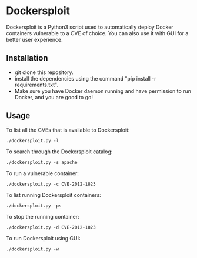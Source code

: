 # Dockersploit
Dockersploit is a Python3 script used to automatically deploy Docker containers vulnerable to a CVE of choice. You can also use it with GUI for a better user experience.

## Installation
- git clone this repository.
- install the dependencies using the command "pip install -r requirements.txt".
- Make sure you have Docker daemon running and have permission to run Docker, and you are good to go!

## Usage
To list all the CVEs that is available to Dockersploit:
<br>
```
./dockersploit.py -l
```
To search through the Dockersploit catalog:
```
./dockersploit.py -s apache
```
To run a vulnerable container:
```
./dockersploit.py -c CVE-2012-1823
```
To list running Dockersploit containers:
```
./dockersploit.py -ps
```
To stop the running container:
```
./dockersploit.py -d CVE-2012-1823
```
To run Dockersploit using GUI:
```
./dockersploit.py -w
```
